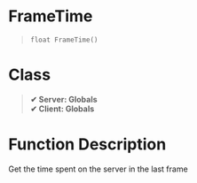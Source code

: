 # FrameTime
> `float FrameTime()`
# Class
> __✔ Server: Globals__  
> __✔ Client: Globals__  
# Function Description
Get the time spent on the server in the last frame
